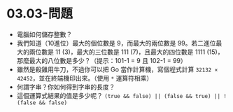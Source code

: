 # 03.03-問題



* 電腦如何儲存整數？
* 我們知道（10進位）最大的個位數是 9，而最大的兩位數是 99。若二進位最大的兩位數是 11 (3)，最大的三位數是 111 (7)，且最大的四位數是 1111 (15)，那麼最大的八位數是多少？（提示：101-1 = 9 且 102-1 = 99）
* 雖然是殺雞用牛刀，不過你可以把 Go 當作計算機，寫個程式計算 `32132 × 42452`，並在終端機印出來。（使用 `*` 運算符相乘）
* 何謂字串？你如何得到字串的長度？
* 這個運算式結果的值是多少呢？ `(true && false) || (false && true) || !(false && false)`
